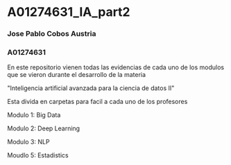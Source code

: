 # A01274631_IA_part2
### Jose Pablo Cobos Austria 
### A01274631 
En este repositorio vienen todas las evidencias de cada uno
de los modulos que se vieron durante el desarrollo de la materia 

"Inteligencia artificial avanzada para la ciencia de datos II"

Esta divida en carpetas para facil a cada uno de los profesores 

Modulo 1: Big Data

Modulo 2: Deep Learning

Modulo 3: NLP

Moudlo 5: Estadistics
